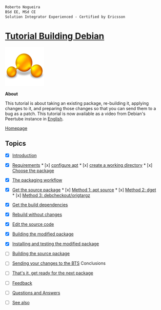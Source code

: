```
Roberto Nogueira  
BSd EE, MSd CE
Solution Integrator Experienced - Certified by Ericsson
```
# [Tutorial Building Debian](https://github.com/enogrob/tutorial-building-debian)

![tutorial image](images/tutorial.png)

**About**

This tutorial is about taking an existing package, re-building it, applying changes to it, and preparing those changes so that you can send them to a bug as a patch. This tutorial is now available as a video from Debian's Peertube instance in [English](https://peertube.debian.social/w/ceb19fea-a2ad-4e19-b783-19c6fd7d40da).

[Homepage](https://wiki.debian.org/BuildingTutorial)

## Topics

* [x] [Introduction](https://wiki.debian.org/BuildingTutorial#Introduction)
* [x] [Requirements](https://wiki.debian.org/Packaging/Pre-Requisites/Virtual-Machine)
      * [x] [configure apt](https://wiki.debian.org/BuildingTutorial#configure_apt)
      * [x] [create a working directory](https://wiki.debian.org/BuildingTutorial#create_a_working_directory)
      * [x] [Choose the package](https://wiki.debian.org/BuildingTutorial#Choose_the_package)
* [x] [The packaging workflow](https://wiki.debian.org/BuildingTutorial#The_packaging_workflow)
* [x] [Get the source package](https://wiki.debian.org/BuildingTutorial#Get_the_source_package)
      * [x] [Method 1: apt source](https://wiki.debian.org/BuildingTutorial#Method_1:_apt_source)
      * [x] [Method 2: dget](https://wiki.debian.org/BuildingTutorial#Method_2:_dget)
      * [x] [Method 3: debcheckout/origtargz](https://wiki.debian.org/BuildingTutorial#Method_3:_debcheckout.2Forigtargz)
* [x] [Get the build dependencies](https://wiki.debian.org/BuildingTutorial#Get_the_build_dependencies)
* [x] [Rebuild without changes](https://wiki.debian.org/BuildingTutorial#Rebuild_without_changes)
* [x] [Edit the source code](https://wiki.debian.org/BuildingTutorial#Edit_the_source_code)
* [x] [Building the modified package](https://wiki.debian.org/BuildingTutorial#Building_the_modified_package)
* [x] [Installing and testing the modified package](https://wiki.debian.org/BuildingTutorial#Installing_and_testing_the_modified_package)
* [ ] [Building the source package](https://wiki.debian.org/BuildingTutorial#Building_the_source_package)
* [ ] [Sending your changes to the BTS](https://wiki.debian.org/BuildingTutorial#Sending_your_changes_to_the_BTS)
Conclusions
* [ ] [That's it, get ready for the next package](https://wiki.debian.org/BuildingTutorial#That.27s_it.2C_get_ready_for_the_next_package)
* [ ] [Feedback](https://wiki.debian.org/BuildingTutorial#Feedback)
* [ ] [Questions and Answers](https://wiki.debian.org/BuildingTutorial#Questions_and_Answers)
* [ ] [See also](https://wiki.debian.org/BuildingTutorial#See_also)

